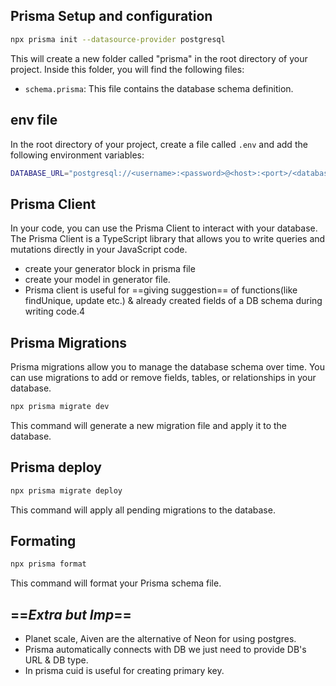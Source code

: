 ## Prisma Setup and configuration

```bash
npx prisma init --datasource-provider postgresql
```

This will create a new folder called "prisma" in the root directory of your project. Inside this folder, you will find the following files:

- `schema.prisma`: This file contains the database schema definition.

## env file

In the root directory of your project, create a file called `.env` and add the following environment variables:

```bash
DATABASE_URL="postgresql://<username>:<password>@<host>:<port>/<database>"
```

## Prisma Client

In your code, you can use the Prisma Client to interact with your database. The Prisma Client is a TypeScript library that allows you to write queries and mutations directly in your JavaScript code.

- create your generator block in prisma file
- create your model in generator file.
- Prisma client is useful for ==giving suggestion== of functions(like findUnique, update etc.) & already created fields of a DB schema during writing code.4

## Prisma Migrations

Prisma migrations allow you to manage the database schema over time. You can use migrations to add or remove fields, tables, or relationships in your database.

```bash
npx prisma migrate dev
```

This command will generate a new migration file and apply it to the database.

## Prisma deploy

```bash
npx prisma migrate deploy
```

This command will apply all pending migrations to the database.

## Formating

```bash
npx prisma format
```

This command will format your Prisma schema file.

## ==*Extra but Imp*==
- Planet scale, Aiven are the alternative of Neon for using postgres.
- Prisma automatically connects with DB we just need to provide DB's URL & DB type.
- In prisma cuid is useful for creating primary key.
